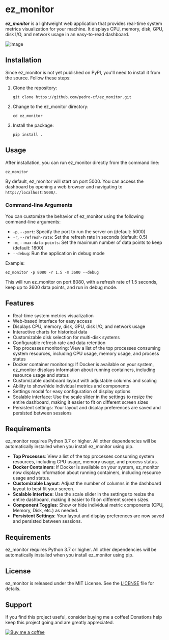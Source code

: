 # ez_monitor

***ez_monitor*** is a lightweight web application that provides real-time system metrics visualization for your machine. It displays CPU, memory, disk, GPU, disk I/O, and network usage in an easy-to-read dashboard.

![image](https://github.com/user-attachments/assets/1ded3d71-c139-4f70-977b-1758551a4c5e)


## Installation

Since ez_monitor is not yet published on PyPI, you'll need to install it from the source. Follow these steps:

1. Clone the repository:
   ```
   git clone https://github.com/pedro-cf/ez_monitor.git
   ```

2. Change to the ez_monitor directory:
   ```
   cd ez_monitor
   ```

3. Install the package:
   ```
   pip install .
   ```

## Usage

After installation, you can run ez_monitor directly from the command line:

```
ez_monitor
```

By default, ez_monitor will start on port 5000. You can access the dashboard by opening a web browser and navigating to `http://localhost:5000/`.

### Command-line Arguments

You can customize the behavior of ez_monitor using the following command-line arguments:

- `-p`, `--port`: Specify the port to run the server on (default: 5000)
- `-r`, `--refresh-rate`: Set the refresh rate in seconds (default: 0.5)
- `-m`, `--max-data-points`: Set the maximum number of data points to keep (default: 1800)
- `--debug`: Run the application in debug mode

Example:
```
ez_monitor -p 8080 -r 1.5 -m 3600 --debug
```

This will run ez_monitor on port 8080, with a refresh rate of 1.5 seconds, keep up to 3600 data points, and run in debug mode.

## Features

- Real-time system metrics visualization
- Web-based interface for easy access
- Displays CPU, memory, disk, GPU, disk I/O, and network usage
- Interactive charts for historical data
- Customizable disk selection for multi-disk systems
- Configurable refresh rate and data retention
- Top processes monitoring: View a list of the top processes consuming system resources, including CPU usage, memory usage, and process status
- Docker container monitoring: If Docker is available on your system, ez_monitor displays information about running containers, including resource usage and status
- Customizable dashboard layout with adjustable columns and scaling
- Ability to show/hide individual metrics and components
- Settings modal for easy configuration of display options
- Scalable interface: Use the scale slider in the settings to resize the entire dashboard, making it easier to fit on different screen sizes
- Persistent settings: Your layout and display preferences are saved and persisted between sessions

## Requirements

ez_monitor requires Python 3.7 or higher. All other dependencies will be automatically installed when you install ez_monitor using pip.
- **Top Processes**: View a list of the top processes consuming system resources, including CPU usage, memory usage, and process status.
- **Docker Containers**: If Docker is available on your system, ez_monitor now displays information about running containers, including resource usage and status.
- **Customizable Layout**: Adjust the number of columns in the dashboard layout to best fit your screen.
- **Scalable Interface**: Use the scale slider in the settings to resize the entire dashboard, making it easier to fit on different screen sizes.
- **Component Toggles**: Show or hide individual metric components (CPU, Memory, Disk, etc.) as needed.
- **Persistent Settings**: Your layout and display preferences are now saved and persisted between sessions.

## Requirements

ez_monitor requires Python 3.7 or higher. All other dependencies will be automatically installed when you install ez_monitor using pip.

## License

ez_monitor is released under the MIT License. See the [LICENSE](LICENSE) file for details.

## Support

If you find this project useful, consider buying me a coffee! Donations help keep this project going and are greatly appreciated.

[![Buy me a coffee](https://img.shields.io/badge/-Buy%20me%20a%20coffee-orange?logo=buy-me-a-coffee&logoColor=white&style=for-the-badge)](https://www.buymeacoffee.com/pedro_cf)
